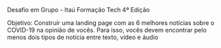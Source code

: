 
 
Desafio em Grupo - Itaú Formação Tech 4ª Edição 

 

Objetivo: Construir uma landing page com as 6 melhores notícias sobre o COVID-19 na opinião de vocês. Para isso, vocês devem encontrar pelo menos dois tipos de notícia entre texto, vídeo e áudio 



 
